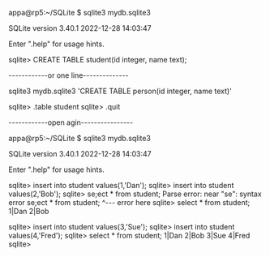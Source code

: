 appa@rp5:~/SQLite $ sqlite3 mydb.sqlite3

SQLite version 3.40.1 2022-12-28 14:03:47

Enter ".help" for usage hints.

sqlite> CREATE TABLE student(id integer, name text);

------------or one line--------------

sqlite3 mydb.sqlite3 'CREATE TABLE person(id integer, name text)'

sqlite> .table
student
sqlite> .quit

------------open agin----------------

appa@rp5:~/SQLite $ sqlite3 mydb.sqlite3

SQLite version 3.40.1 2022-12-28 14:03:47

Enter ".help" for usage hints.

sqlite> insert into student values(1,'Dan');
sqlite> insert into student values(2,'Bob');
sqlite> se;ect * from student;
Parse error: near "se": syntax error
  se;ect * from student;
  ^--- error here
sqlite> select * from student;
1|Dan
2|Bob

sqlite> insert into student values(3,'Sue');
sqlite> insert into student values(4,'Fred');
sqlite> select * from student;
1|Dan
2|Bob
3|Sue
4|Fred
sqlite> 
